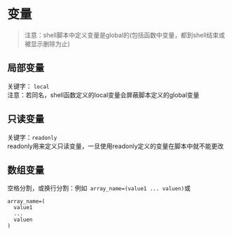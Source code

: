 # 变量

> 注意：shell脚本中定义变量是global的(包括函数中变量，都到shell结束或被显示删除为止)

局部变量
------
关键字： `local`<br>
注意：若同名，shell函数定义的local变量会屏蔽脚本定义的global变量

只读变量
-----
关键字：`readonly`<br>
readonly用来定义只读变量，一旦使用readonly定义的变量在脚本中就不能更改

数组变量
-------
空格分割，或换行分割：例如` array_name=(value1 ... valuen)`或
```
array_name=(
  value1
  ...
  valuen
)
```
